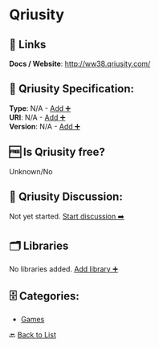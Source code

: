 # Qriusity



##  🔗 Links
**Docs / Website**: http://ww38.qriusity.com/

## 🧬 Qriusity Specification:
**Type**: N/A - [Add ➕](https://github.com/apis-list/apis-list/edit/main/apis/qriusity/qriusity.yaml)  
**URI**: N/A - [Add ➕](https://github.com/apis-list/apis-list/edit/main/apis/qriusity/qriusity.yaml)  
**Version**: N/A - [Add ➕](https://github.com/apis-list/apis-list/edit/main/apis/qriusity/qriusity.yaml)

## 🆓 Is Qriusity free?
 Unknown/No 

## 💬 Qriusity Discussion:
Not yet started. [Start discussion ➡️](https://github.com/apis-list/apis-list/discussions/new)

## 🗂️ Libraries

No libraries added. [Add library ➕](https://github.com/apis-list/apis-list/edit/main/apis/qriusity/qriusity.yaml)    


## 🗄️ Categories:
- [Games](https://github.com/apis-list/apis-list#games-)

🔙  [Back to List](https://github.com/apis-list/apis-list)
